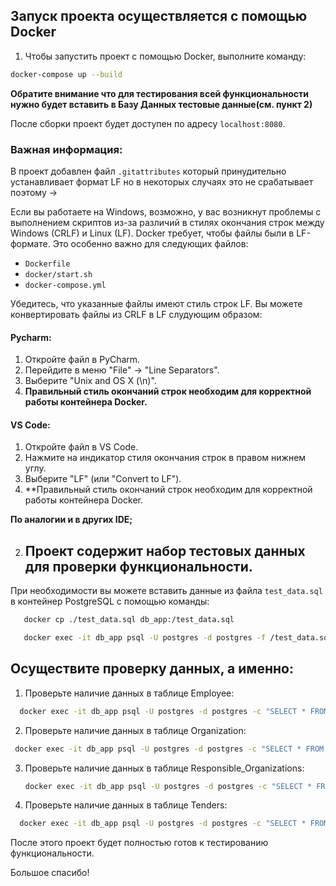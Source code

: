 ## Запуск проекта осуществляется с помощью Docker

1. Чтобы запустить проект с помощью Docker, выполните команду:

```bash
docker-compose up --build
```
**Обратите внимание что для тестирования всей функциональности нужно будет вставить в Базу Данных тестовые данные(см. пункт 2)**


После сборки проект будет доступен по адресу `localhost:8080`.

### Важная информация:

В проект добавлен файл `.gitattributes` который принудительно устанавливает формат LF но в некоторых случаях это не срабатывает поэтому ->

Если вы работаете на Windows, возможно, у вас возникнут проблемы с выполнением скриптов из-за различий в стилях окончания строк между Windows (CRLF) и Linux (LF). Docker требует, чтобы файлы были в LF-формате. Это особенно важно для следующих файлов:


- `Dockerfile`
- `docker/start.sh`
- `docker-compose.yml`


Убедитесь, что указанные файлы имеют стиль строк LF. Вы можете конвертировать файлы из CRLF в LF слудующим образом:


#### Pycharm:

1. Откройте файл в PyCharm.
2. Перейдите в меню "File" -> "Line Separators".
3. Выберите "Unix and OS X (\n)".
4. **Правильный стиль окончаний строк необходим для корректной работы контейнера Docker.**


#### VS Code:

1. Откройте файл в VS Code.
2. Нажмите на индикатор стиля окончания строк в правом нижнем углу.
3. Выберите "LF" (или "Convert to LF").
4. **Правильный стиль окончаний строк необходим для корректной работы контейнера Docker.


**По аналогии и в других IDE;**


2. ## Проект содержит набор тестовых данных для проверки функциональности.

При необходимости вы можете вставить данные из файла `test_data.sql` в контейнер PostgreSQL с помощью команды:

```sh
   docker cp ./test_data.sql db_app:/test_data.sql
```


```sh
   docker exec -it db_app psql -U postgres -d postgres -f /test_data.sql
```

## Осуществите проверку данных, а именно:


1. Проверьте наличие данных в таблице Employee:
   

 ```sh
   docker exec -it db_app psql -U postgres -d postgres -c "SELECT * FROM employee;"
```


2. Проверьте наличие данных в таблице Organization:

   
  ```sh
   docker exec -it db_app psql -U postgres -d postgres -c "SELECT * FROM organization;"
```


3. Проверьте наличие данных в таблице Responsible_Organizations:

   
   ```sh
   docker exec -it db_app psql -U postgres -d postgres -c "SELECT * FROM organization_responsible;"
   ```


5. Проверьте наличие данных в таблице Tenders:


 ```sh
   docker exec -it db_app psql -U postgres -d postgres -c "SELECT * FROM tenders;"
```

После этого проект будет полностью готов к тестированию функциональности.


Большое спасибо!
